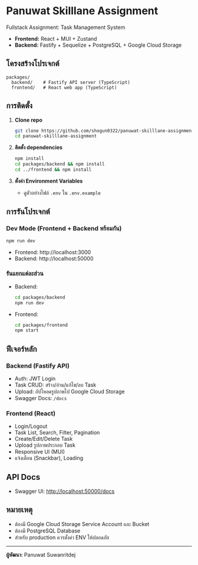# Panuwat Skilllane Assignment

Fullstack Assignment: Task Management System

- **Frontend:** React + MUI + Zustand
- **Backend:** Fastify + Sequelize + PostgreSQL + Google Cloud Storage

## โครงสร้างโปรเจกต์

```
packages/
  backend/    # Fastify API server (TypeScript)
  frontend/   # React web app (TypeScript)
```

## การติดตั้ง

1. **Clone repo**

   ```sh
   git clone https://github.com/shogun0322/panuwat-skilllane-assignment
   cd panuwat-skilllane-assignment
   ```

2. **ติดตั้ง dependencies**

   ```sh
   npm install
   cd packages/backend && npm install
   cd ../frontend && npm install
   ```

3. **ตั้งค่า Environment Variables**

   - ดูตัวอย่างไฟล์ `.env` ใน `.env.example`

## การรันโปรเจกต์

### Dev Mode (Frontend + Backend พร้อมกัน)

```sh
npm run dev
```

- Frontend: http://localhost:3000
- Backend: http://localhost:50000

### รันแยกแต่ละส่วน

- Backend:
  ```sh
  cd packages/backend
  npm run dev
  ```
- Frontend:
  ```sh
  cd packages/frontend
  npm start
  ```

## ฟีเจอร์หลัก

### Backend (Fastify API)

- Auth: JWT Login
- Task CRUD: สร้าง/อ่าน/แก้ไข/ลบ Task
- Upload: อัปโหลดรูปภาพไป Google Cloud Storage
- Swagger Docs: `/docs`

### Frontend (React)

- Login/Logout
- Task List, Search, Filter, Pagination
- Create/Edit/Delete Task
- Upload รูปภาพประกอบ Task
- Responsive UI (MUI)
- แจ้งเตือน (Snackbar), Loading

## API Docs

- Swagger UI: [http://localhost:50000/docs](http://localhost:50000/docs)

## หมายเหตุ

- ต้องมี Google Cloud Storage Service Account และ Bucket
- ต้องมี PostgreSQL Database
- สำหรับ production ควรตั้งค่า ENV ให้ปลอดภัย

---

**ผู้พัฒนา:** Panuwat Suwanritdej
